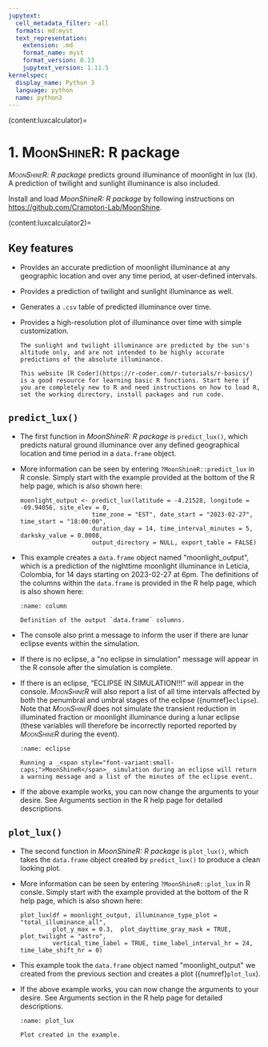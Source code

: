 ```yaml
---
jupytext:
  cell_metadata_filter: -all
  formats: md:myst
  text_representation:
    extension: .md
    format_name: myst
    format_version: 0.13
    jupytext_version: 1.11.5
kernelspec:
  display_name: Python 3
  language: python
  name: python3
---
```

(content:luxcalculator)=
# 1. <span style="font-variant:small-caps;">MoonShineR</span>: R package

_<span style="font-variant:small-caps;">MoonShineR</span>: R package_ predicts ground illuminance of moonlight in lux (lx). A prediction of twilight and sunlight illuminance is also included.

Install and load _<span style="font-variant:sRmall-caps;">MoonShineR</span>: R package_ by following instructions on https://github.com/Crampton-Lab/MoonShine.

(content:luxcalculator2)=
## Key features

- Provides an accurate prediction of moonlight illuminance at any geographic location and over any time period, at user-defined intervals.
- Provides a prediction of twilight and sunlight illuminance as well.
- Generates a `.csv` table of predicted illuminance over time.
- Provides a high-resolution plot of illuminance over time with simple customization.

    ```{note}
    The sunlight and twilight illuminance are predicted by the sun's altitude only, and are not intended to be highly accurate predictions of the absolute illuminance.
    ```
    ```{tip}
    This website [R Coder](https://r-coder.com/r-tutorials/r-basics/) is a good resource for learning basic R functions. Start here if you are completely new to R and need instructions on how to load R, set the working directory, install packages and run code.
    ```
    
## `predict_lux()`

- The first function in _<span style="font-variant:sRmall-caps;">MoonShineR</span>: R package_ is `predict_lux()`, which predicts natural ground illuminance over any defined geographical location and time period in a `data.frame` object.

- More information can be seen by entering `?MoonShineR::predict_lux` in R consle. Simply start with the example provided at the bottom of the R help page, which is also shown here:

    ```
    moonlight_output <- predict_lux(latitude = -4.21528, longitude = -69.94056, site_elev = 0,
                        time_zone = "EST", date_start = "2023-02-27", time_start = "18:00:00",
                        duration_day = 14, time_interval_minutes = 5, darksky_value = 0.0008,
                        output_directory = NULL, export_table = FALSE)
    ```

- This example creates a `data.frame` object named "moonlight_output", which is a prediction of the nighttime moonlight illuminance in Leticia, Colombia, for 14 days starting on 2023-02-27 at 6pm. The definitions of the columns within the `data.frame` is provided in the R help page, which is also shown here:

    ```{figure} /images/columns.jpg
    :name: column

    Definition of the output `data.frame` columns.
    ```
    
    
- The console also print a message to inform the user if there are lunar eclipse events within the simulation.
- If there is no eclipse, a "no eclipse in simulation" message will appear in the R console after the simulation is complete.
- If there is an eclipse, “ECLIPSE IN SIMULATION!!!” will appear in the console. _<span style="font-variant:small-caps;">MoonShineR</span>_ will also report a list of all time intervals affected by both the penumbral and umbral stages of the eclipse ({numref}`eclipse`). Note that _<span style="font-variant:small-caps;">MoonShineR</span>_ does not simulate the transient reduction in illuminated fraction or moonlight illuminance during a lunar eclipse (these variables will therefore be incorrectly reported reported by _<span style="font-variant:small-caps;">MoonShineR</span>_ during the event). 
    ```{figure} /images/eclipse.jpg
    :name: eclipse

    Running a _<span style="font-variant:small-caps;">MoonShineR</span>_ simulation during an eclipse will return a warning message and a list of the minutes of the eclipse event.
    ```
- If the above example works, you can now change the arguments to your desire. See Arguments section in the R help page for detailed descriptions.

## `plot_lux()`

- The second function in _<span style="font-variant:sRmall-caps;">MoonShineR</span>: R package_ is `plot_lux()`, which takes the `data.frame` object created by `predict_lux()` to produce a clean looking plot.

- More information can be seen by entering `?MoonShineR::plot_lux` in R consle. Simply start with the example provided at the bottom of the R help page, which is also shown here:

    ```
    plot_lux(df = moonlight_output, illuminance_type_plot = "total_illuminance_all",
             plot_y_max = 0.3,  plot_dayttime_gray_mask = TRUE, plot_twilight = "astro",
             vertical_time_label = TRUE, time_label_interval_hr = 24, time_labe_shift_hr = 0)
    ```

- This example took the `data.frame` object named "moonlight_output" we created from the previous section and creates a plot ({numref}`plot_lux`).
- If the above example works, you can now change the arguments to your desire. See Arguments section in the R help page for detailed descriptions.

    ```{figure} /images/plot_lux.jpeg
    :name: plot_lux

    Plot created in the example.
    ```